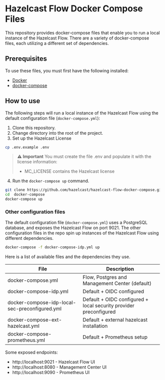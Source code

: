 # Hazelcast Flow Docker Compose Files

This repository provides docker-compose files that enable you to run a local instance of the Hazelcast Flow. There are a variety of docker-compose files, each utilizing a different set of dependencies.

## Prerequisites

To use these files, you must first have the following installed:

- [Docker](https://docs.docker.com/engine/installation/)
- [docker-compose](https://docs.docker.com/compose/install/)

## How to use

The following steps will run a local instance of the Hazelcast Flow using the default configuration file (`docker-compose.yml`):

1. Clone this repository.
2. Change directory into the root of the project.
3.  Set up the Hazelcast License
```bash
cp .env.example .env
```

> **⚠️ Important**
> You must create the file .env and populate it with the license information:
>   - MC_LICENSE contains the Hazelcast license

4. Run the `docker-compose up` command.

```bash
git clone https://github.com/hazelcast/hazelcast-flow-docker-compose.git
cd  docker-compose
docker-compose up
```

### Other configuration files

The default configuration file (`docker-compose.yml`) uses a PostgreSQL database, and exposes the Hazelcast Flow on port 9021.
The other configuration files in the repo spin up instances of the Hazelcast Flow using different dependencies.

```bash
docker-compose -f docker-compose-idp.yml up
```

Here is a list of available files and the dependencies they use.

| File                                           | Description                                                       |
|------------------------------------------------|-------------------------------------------------------------------|
| docker-compose.yml                             | Flow, Postgres and Management Center (default)                    |
| docker-compose-idp.yml                         | Default + OIDC configured                                         |
| docker-compose-idp-local-sec-preconfigured.yml | Default + OIDC configured + local security provider preconfigured |
| docker-compose-ext-hazelcast.yml               | Default + external hazelcast installation                         |
| docker-compose-prometheus.yml                  | Default + Prometheus setup                                        |

Some exposed endpoints:
- http://localhost:9021 - Hazelcast Flow UI
- http://localhost:8080 - Management Center UI
- http://localhost:9090 - Prometheus UI
